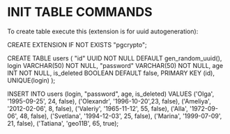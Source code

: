 # INIT TABLE COMMANDS
To create table execute this (extension is for uuid autogeneration):

CREATE EXTENSION IF NOT EXISTS "pgcrypto";

CREATE TABLE users (
  "id" UUID NOT NULL DEFAULT gen_random_uuid(),
  login VARCHAR(50) NOT NULL,
  "password"  VARCHAR(50) NOT NULL,
  age INT NOT NULL,
  is_deleted BOOLEAN DEFAULT false,
  PRIMARY KEY (id),
  UNIQUE(login)
);

INSERT INTO users 
    (login, "password", age, is_deleted) 
VALUES 
    ('Olga', '1995-09-25', 24, false),
    ('Olexandr', '1996-10-20',23, false),
    ('Ameliya', '2012-02-06', 8, false),
	('Valeriy', '1965-11-12', 55, false),
	('Alla', '1972-09-06', 48, false),
	('Svetlana', '1994-12-03', 25, false),
	('Marina', '1999-07-09', 21, false),
    ('Tatiana', 'geo11B', 65, true);